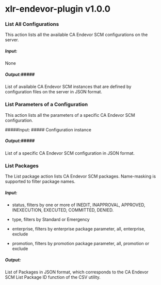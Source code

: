 # xlr-endevor-plugin v1.0.0

### List All Configurations ###

This action lists all the available CA Endevor SCM configurations on the server.

##### Input: #####
None

##### Output:#####
List of available CA Endevor SCM instances that are defined by configuration files on the server in JSON format.

### List Parameters of a Configuration ###

This action lists all the parameters of a specific CA Endevor SCM configuration.

#####Input: #####
Configuration instance

##### Output:#####
List of a specific CA Endevor SCM configuration in JSON format.

### List Packages ###

The List package action lists CA Endevor SCM packages. Name-masking is supported to filter package names.

##### Input: #####

* status, filters by one or more of INEDIT, INAPPROVAL, APPROVED, INEXECUTION, EXECUTED, COMMITTED, DENIED.

* type, filters by Standard or Emergency 

* enterprise, filters by enterprise package parameter, all, enterprise, exclude

* promotion, filters by promotion package parameter, all, promotion or exclude

##### Output: #####
List of Packages in JSON format, which corresponds to the CA Endevor SCM List Package ID function of the CSV utility. 

